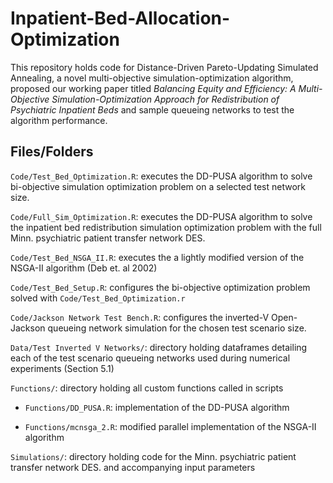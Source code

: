 # Inpatient-Bed-Allocation-Optimization

This repository holds code for Distance-Driven Pareto-Updating Simulated Annealing, a novel multi-objective simulation-optimization algorithm, proposed our working paper titled *Balancing Equity and Efficiency: A Multi-Objective Simulation-Optimization Approach for Redistribution of Psychiatric Inpatient Beds* and sample queueing networks to test the algorithm performance.

## Files/Folders

`Code/Test_Bed_Optimization.R`: executes the DD-PUSA algorithm to solve bi-objective simulation optimization problem on a selected test network size.

`Code/Full_Sim_Optimization.R`: executes the DD-PUSA algorithm to solve the inpatient bed redistribution simulation optimization problem with the full Minn. psychiatric patient transfer network DES.

`Code/Test_Bed_NSGA_II.R`: executes the a lightly modified version of the NSGA-II algorithm (Deb et. al 2002)

`Code/Test_Bed_Setup.R`: configures the bi-objective optimization problem solved with `Code/Test_Bed_Optimization.r`

`Code/Jackson Network Test Bench.R`: configures the inverted-V Open-Jackson queueing network simulation for the chosen test scenario size.

`Data/Test Inverted V Networks/`: directory holding dataframes detailing each of the test scenario queueing networks used during numerical experiments (Section 5.1)

`Functions/`: directory holding all custom functions called in scripts

* `Functions/DD_PUSA.R`: implementation of the DD-PUSA algorithm

* `Functions/mcnsga_2.R`: modified parallel implementation of the NSGA-II algorithm

`Simulations/`: directory holding code for the Minn. psychiatric patient transfer network DES. and accompanying input parameters

